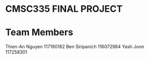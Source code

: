 # CMSC335 FINAL PROJECT
# Team Members
Thien-An Nguyen 117190182
Ben Siripanich 116072984
Yash Joon 117258301